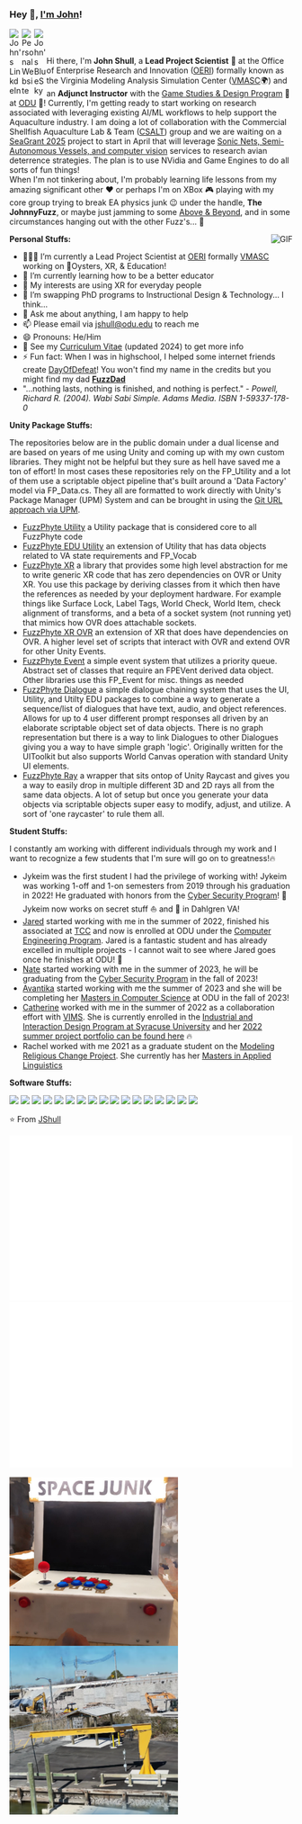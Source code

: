 ### Hey 👋, [I'm John](https://youtu.be/rY-Vs6r7Q8E)!

<a href="https://www.linkedin.com/in/xr-johnshull/">
  <img align="left" alt="John's LinkdeIn" width="22px" src="https://cdn.jsdelivr.net/npm/simple-icons@v3/icons/linkedin.svg" />
</a>
<a href="https://fuzzphyte.com">
  <img align="left" alt="Personal Website" width="22px" src="https://cdn.jsdelivr.net/npm/simple-icons@14.8.0/icons/html5.svg" />
</a>
<a href="https://bsky.app/profile/thejohnnyfuzz.bsky.social">
  <img align="left" alt="John's BlueSky" width="22px" src="https://cdn.jsdelivr.net/npm/simple-icons@14.8.0/icons/bluesky.svg" />
</a>

<br />
<br />

Hi there, I'm **John Shull**, a **Lead Project Scientist** :rocket: at the Office of Enterprise Research and Innovation ([OERI](https://oduinnovate.org/)) formally known as the Virginia Modeling Analysis Simulation Center ([VMASC](https://vmasc.org/)🌍) and an **Adjunct Instructor** with the [Game Studies & Design Program](https://www.odu.edu/academics/programs/undergraduate/game-studies-design) :space_invader: at [ODU](https://www.odu.edu) 🚀!  Currently, I'm getting ready to start working on research associated with leveraging existing AI/ML workflows to help support the Aquaculture industry. I am doing a lot of collaboration with the Commercial Shellfish Aquaculture Lab & Team ([CSALT](https://www.vims.edu/research/units/labgroups/csalt/)) group and we are waiting on a [SeaGrant 2025](https://vaseagrant.org/) project to start in April that will leverage [Sonic Nets, Semi-Autonomous Vessels, and computer vision](https://github.com/JShull/JShull/blob/main/NOAA_SubmissionNarrative.pdf) services to research avian deterrence strategies. The plan is to use NVidia and Game Engines to do all sorts of fun things! 
<br />
When I'm not tinkering about, I'm probably learning life lessons from my amazing significant other :heart: or perhaps I'm on XBox :video_game: playing with my core group trying to break EA physics junk 😉 under the handle, **The JohnnyFuzz**, or maybe just jamming to some [Above & Beyond](https://music.apple.com/us/artist/above-beyond/20318188), and in some circumstances hanging out with the other Fuzz's... :eyes:

  <img align="right" alt="GIF" src="https://media.giphy.com/media/szAb0eLo0zWBpFdgpz/giphy.gif" />

**Personal Stuffs:**

- 👨🏽‍💻 I’m currently a Lead Project Scientist at [OERI](https://oduinnovate.org/) formally [VMASC](https://www.vmasc.org/) working on :shell:Oysters, XR, & Education!
- 🌱 I’m currently learning how to be a better educator
- 🤔 My interests are using XR for everyday people
- 💼 I’m swapping PhD programs to Instructional Design & Technology... I think...
- 💬 Ask me about anything, I am happy to help
- 📫 Please email via jshull@odu.edu to reach me
- 😄 Pronouns: He/Him
- 📝 See my [Curriculum Vitae](https://github.com/JShull/JShull/blob/main/JShull_CV.pdf) (updated 2024) to get more info
- ⚡ Fun fact: When I was in highschool, I helped some internet friends create [DayOfDefeat](https://www.dayofdefeat.com/)! You won't find my name in the credits but you might find my dad **[FuzzDad](https://dayofdefeat.fandom.com/wiki/Glider)**
- "...nothing lasts, nothing is finished, and nothing is perfect." - *Powell, Richard R. (2004). Wabi Sabi Simple. Adams Media. ISBN 1-59337-178-0*

**Unity Package Stuffs:**

The repositories below are in the public domain under a dual license and are based on years of me using Unity and coming up with my own custom libraries. They might not be helpful but they sure as hell have saved me a ton of effort! In most cases these repositories rely on the FP_Utility and a lot of them use a scriptable object pipeline that's built around a 'Data Factory' model via FP_Data.cs. They all are formatted to work directly with Unity's Package Manager (UPM) System and can be brought in using the [Git URL approach via UPM](https://docs.unity3d.com/Manual/upm-ui-giturl.html).

- [FuzzPhyte Utility](https://github.com/JShull/FP_Utility) a Utility package that is considered core to all FuzzPhyte code
- [FuzzPhyte EDU Utility](https://github.com/JShull/FP_Utility_EDU) an extension of Utility that has data objects related to VA state requirements and FP_Vocab
- [FuzzPhyte XR](https://github.com/JShull/FP_XR) a library that provides some high level abstraction for me to write generic XR code that has zero dependencies on OVR or Unity XR. You use this package by deriving classes from it which then have the references as needed by your deployment hardware. For example things like Surface Lock, Label Tags, World Check, World Item, check alignment of transforms, and a beta of a socket system (not running yet) that mimics how OVR does attachable sockets.
- [FuzzPhyte XR OVR](https://github.com/JShull/FP_XR_OVR) an extension of XR that does have dependencies on OVR. A higher level set of scripts that interact with OVR and extend OVR for other Unity Events.
- [FuzzPhyte Event](https://github.com/JShull/FP_Event) a simple event system that utilizes a priority queue. Abstract set of classes that require an FPEVent derived data object. Other libraries use this FP_Event for misc. things as needed
- [FuzzPhyte Dialogue](https://github.com/JShull/FP_Dialogue) a simple dialogue chaining system that uses the UI, Utility, and Utilty EDU packages to combine a way to generate a sequence/list of dialogues that have text, audio, and object references. Allows for up to 4 user different prompt responses all driven by an elaborate scriptable object set of data objects. There is no graph representation but there is a way to link Dialogues to other Dialogues giving you a way to have simple graph 'logic'. Originally written for the UIToolkit but also supports World Canvas operation with standard Unity UI elements.
- [FuzzPhyte Ray](https://github.com/JShull/FP_Ray) a wrapper that sits ontop of Unity Raycast and gives you a way to easily drop in multiple different 3D and 2D rays all from the same data objects. A lot of setup but once you generate your data objects via scriptable objects super easy to modify, adjust, and utilize. A sort of 'one raycaster' to rule them all. 

**Student Stuffs:**

I constantly am working with different individuals through my work and I want to recognize a few students that I'm sure will go on to greatness!:fire:
- Jykeim was the first student I had the privilege of working with! Jykeim was working 1-off and 1-on semesters from 2019 through his graduation in 2022! He graduated with honors from the [Cyber Security Program](https://www.odu.edu/academics/programs/undergraduate/cybersecurity)! :partying_face: Jykeim now works on secret stuff :boat: and :gun: in Dahlgren VA!
- [Jared](https://github.com/BaconStrps) started working with me in the summer of 2022, finished his associated at [TCC](https://www.tcc.edu/programs/transfer/old-dominion-university/) and now is enrolled at ODU under the [Computer Engineering Program](https://www.odu.edu/academics/programs/undergraduate/computer-engineering). Jared is a fantastic student and has already excelled in multiple projects - I cannot wait to see where Jared goes once he finishes at ODU! 🎉 
- [Nate](https://github.com/nhallen272) started working with me in the summer of 2023, he will be graduating from the [Cyber Security Program](https://www.odu.edu/academics/programs/undergraduate/cybersecurity) in the fall of 2023!
- [Avantika](https://github.com/AvantikaMittapally53) started working with me the summer of 2023 and she will be completing her [Masters in Computer Science](https://www.odu.edu/academics/programs/masters/computer-science) at ODU in the fall of 2023!
- [Catherine](https://github.com/catowens) worked with me in the summer of 2022 as a collaboration effort with [VIMS](https://www.vims.edu/). She is currently enrolled in the [Industrial and Interaction Design Program at Syracuse University](https://vpa.syr.edu/academics/design/programs/industrial-interaction-design-bid/) and her [2022 summer project portfolio can be found here](https://catowensdesign.myportfolio.com/vims-x-odu-vmasc-internship) :fire:
- Rachel worked with me 2021 as a graduate student on the [Modeling Religious Change Project](https://mindandculture.org/projects/modeling-social-systems/modeling-religious-change/). She currently has her [Masters in Applied Linguistics](https://www.odu.edu/academics/programs/masters/applied-linguistics) 

**Software Stuffs:**  

<code><img height="32" src="https://cdn.jsdelivr.net/npm/simple-icons@7.7.0/icons/csharp.svg"></code>
<code><img height="32" src="https://cdn.jsdelivr.net/npm/simple-icons@7.7.0/icons/arduino.svg"></code>
<code><img height="32" src="https://cdn.jsdelivr.net/npm/simple-icons@7.7.0/icons/python.svg"></code>
<code><img height="32" src="https://cdn.jsdelivr.net/npm/simple-icons@7.7.0/icons/meta.svg"></code>
<code><img height="32" src="https://cdn.jsdelivr.net/npm/simple-icons@7.7.0/icons/markdown.svg"></code>
<code><img height="32" src="https://cdn.jsdelivr.net/npm/simple-icons@7.7.0/icons/unity.svg"></code>
<code><img height="32" src="https://cdn.jsdelivr.net/npm/simple-icons@7.7.0/icons/git.svg"></code>
<code><img height="32" src="https://cdn.jsdelivr.net/npm/simple-icons@7.7.0/icons/azuredevops.svg"></code>
<code><img height="32" src="https://cdn.jsdelivr.net/npm/simple-icons@7.7.0/icons/amazondynamodb.svg"></code>
<code><img height="32" src="https://cdn.jsdelivr.net/npm/simple-icons@7.7.0/icons/linux.svg"></code>
<code><img height="32" src="https://cdn.jsdelivr.net/npm/simple-icons@7.7.0/icons/ios.svg"></code>
<code><img height="32" src="https://cdn.jsdelivr.net/npm/simple-icons@7.7.0/icons/microsoft.svg"></code>
<code><img height="32" src="https://cdn.jsdelivr.net/npm/simple-icons@7.7.0/icons/autodesk.svg"></code>
<code><img height="32" src="https://cdn.jsdelivr.net/npm/simple-icons@7.7.0/icons/adobeillustrator.svg"></code>
<code><img height="32" src="https://cdn.jsdelivr.net/npm/simple-icons@7.7.0/icons/visualstudiocode.svg"></code>
<code><img height="32" src="https://cdn.jsdelivr.net/npm/simple-icons@7.7.0/icons/apachekafka.svg"></code>
<code><img height="32" src="https://cdn.jsdelivr.net/npm/simple-icons@7.7.0/icons/steam.svg"></code>

⭐️ From [JShull](https://github.com/JShull)

![John's GitHub Stats](https://github.com/JShull/github-stats/blob/master/generated/overview.svg#gh-dark-mode-only)
![John's GitHub Language](https://github.com/JShull/github-stats/blob/master/generated/languages.svg#gh-dark-mode-only)

<a href="https://lumalabs.ai/embed/835864e9-1dab-4436-a53f-f3e4b50d65a3?mode=slf&background=%230091ff&color=%23FFFFFF&showTitle=true&loadBg=true&logoPosition=bottom-left&infoPosition=bottom-right&cinematicVideo=undefined&showMenu=false"><img align="left" alt="Custom Arcade Cabinet Built around a Laptop" height="300px" src="https://github.com/JShull/JShull/blob/main/SpaceJunk.JPG"/></a>
<a href="https://lumalabs.ai/embed/3704305b-d146-4701-b25d-c0f3933336e8?mode=sparkles&background=%231abaff&color=%23000000&showTitle=true&loadBg=true&logoPosition=bottom-left&infoPosition=bottom-right&cinematicVideo=undefined&showMenu=false"><img align="left" alt="OERI Willoughby Spit Boat Ramp Research Location" height="300px" src="https://github.com/JShull/JShull/blob/main/GitHubLuma_Willoughby.PNG"/></a>

<br />
<br />

